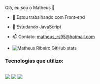 Olá, eu sou o Matheus 👋

- 🔭 Estou trabalhando com Front-end
- 🌱 Estudando JavaScript
- 📫 Contato: matheus_rs95@hotmail.com
  

- ![Matheus Ribeiro GitHub stats](https://github-readme-stats.vercel.app/api?username=devtuzi&show_icons=true&theme=dracula)

<h3>Tecnologias que utilizo:</h3>

<div style="display: inline_block"><br/>
<img align="center alt="html5" src="https://img.shields.io/badge/HTML-239120?style=for-the-badge&logo=html5&logoColor=white" />
<img align="center alt="html5" src="https://img.shields.io/badge/CSS-239120?&style=for-the-badge&logo=css3&logoColor=white" />
<img align="center alt="html5" src="https://img.shields.io/badge/JavaScript-F7DF1E?style=for-the-badge&logo=javascript&logoColor=black" />
</div>
